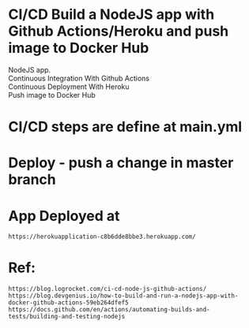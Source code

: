 # CI/CD Build a NodeJS app with Github Actions/Heroku and push image to Docker Hub
NodeJS app.</br>
Continuous Integration With Github Actions</br>
Continuous Deployment With Heroku</br>
Push image to Docker Hub</br>

# CI/CD steps are define at main.yml

# Deploy - push a change in master branch

# App Deployed at
    https://herokuapplication-c8b6dde8bbe3.herokuapp.com/

# Ref:
    https://blog.logrocket.com/ci-cd-node-js-github-actions/
    https://blog.devgenius.io/how-to-build-and-run-a-nodejs-app-with-docker-github-actions-59eb264dfef5
    https://docs.github.com/en/actions/automating-builds-and-tests/building-and-testing-nodejs




